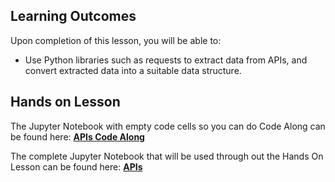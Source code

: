 <!-- # Lesson: APIs -->
## Learning Outcomes

Upon completion of this lesson, you will be able to:
  
- Use Python libraries such as requests to extract data from APIs, and convert extracted data into a suitable data structure.


## Hands on Lesson

The Jupyter Notebook with empty code cells so you can do Code Along can be found here: **[APIs Code Along](https://github.com/data-bootcamp-v4/lessons/blob/main/2_data_wrangling_and_retrieval/code_along_nb/2.5_apis.ipynb)**

The complete Jupyter Notebook that will be used through out the Hands On Lesson can be found here: **[APIs](https://github.com/data-bootcamp-v4/lessons/blob/main/2_data_wrangling_and_retrieval/2.5_apis.ipynb)**
